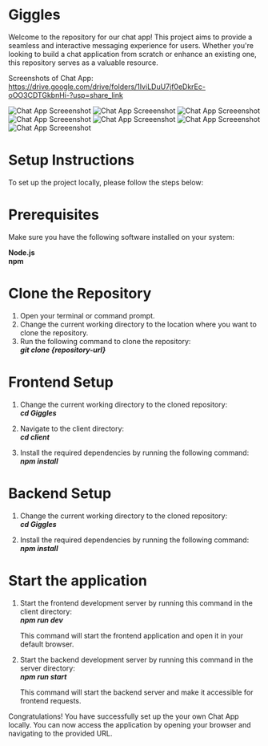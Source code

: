 # Giggles

Welcome to the repository for our chat app! This project aims to provide a seamless and interactive messaging experience for users. Whether you're looking to build a chat application from scratch or enhance an existing one, this repository serves as a valuable resource. 

Screenshots of Chat App: https://drive.google.com/drive/folders/1IviLDuU7jf0eDkrEc-oOO3CDTGkbnHi-?usp=share_link

![Chat App Screeenshot](https://github.com/AryanS-2004/Giggles/blob/master/Images/Screenshot%202023-06-03%20at%206.36.46%20PM.png)
![Chat App Screeenshot](https://github.com/AryanS-2004/Giggles/blob/master/Images/Screenshot%202023-06-03%20at%206.36.46%20PM.png)
![Chat App Screeenshot](https://github.com/AryanS-2004/Giggles/blob/master/Images/Screenshot%202023-06-03%20at%206.36.46%20PM.png)
![Chat App Screeenshot](https://github.com/AryanS-2004/Giggles/blob/master/Images/Screenshot%202023-06-03%20at%206.36.46%20PM.png)
![Chat App Screeenshot](https://github.com/AryanS-2004/Giggles/blob/master/Images/Screenshot%202023-06-03%20at%206.36.46%20PM.png)
![Chat App Screeenshot](https://github.com/AryanS-2004/Giggles/blob/master/Images/Screenshot%202023-06-03%20at%206.36.46%20PM.png)
![Chat App Screeenshot](https://github.com/AryanS-2004/Giggles/blob/master/Images/Screenshot%202023-06-03%20at%206.36.46%20PM.png)



# Setup Instructions

To set up the project locally, please follow the steps below:

# Prerequisites
Make sure you have the following software installed on your system:

**Node.js**   
**npm**  

# Clone the Repository
1. Open your terminal or command prompt.
2. Change the current working directory to the location where you want to clone the repository.
3. Run the following command to clone the repository:  
   ***git clone {repository-url}***  

  
  
# Frontend Setup
1. Change the current working directory to the cloned repository:  
   ***cd Giggles***  
   
2. Navigate to the client directory:  
   ***cd client***  
   
3. Install the required dependencies by running the following command:  
   ***npm install***  
  
# Backend Setup
1. Change the current working directory to the cloned repository:  
   ***cd Giggles*** 
   
   
2. Install the required dependencies by running the following command:  
   ***npm install***  
  
  
# Start the application
1. Start the frontend development server by running this command in the client directory:  
   ***npm run dev***
   
   This command will start the frontend application and open it in your default browser.  

2. Start the backend development server  by running this command in the server directory:  
   ***npm run start*** 
   
   This command will start the backend server and make it accessible for frontend requests.  

Congratulations! You have successfully set up the your own Chat App locally. You can now access the application by opening your browser and navigating to the provided URL.
